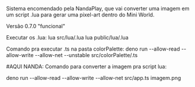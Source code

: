 Sistema encomendado pela NandaPlay, que vai converter uma imagem em um script .lua para gerar uma pixel-art dentro do Mini World.

Versão 0.7.0 "funcional"

Executar os .lua:
lua src/lua/.lua
lua public/lua/.lua

Comando pra executar .ts na pasta colorPalette:
deno run --allow-read --allow-write --allow-net --unstable src/colorPalette/.ts

#AQUI NANDA:
Comando para converter a imagem pra script lua:

deno run --allow-read --allow-write --allow-net src/app.ts imagem.png
